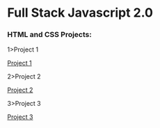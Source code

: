 # Full Stack Javascript 2.0

### HTML and CSS Projects:

1>Project 1

[Project 1](./HTML%20and%20CSS%20Project/FSJS%202.0%20Project%2001/readme.md)

2>Project 2

[Project 2](./HTML%20and%20CSS%20Project/FSJS%202.0%20Project%2002/readme.md)

3>Project 3

[Project 3](./HTML%20and%20CSS%20Project/FSJS%202.0%20Project%2003/readme.md)